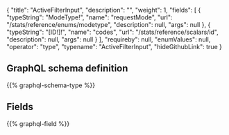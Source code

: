 {
  "title": "ActiveFilterInput",
  "description": "",
  "weight": 1,
  "fields": [
    {
      "typeString": "ModeType!",
      "name": "requestMode",
      "url": "/stats/reference/enums/modetype",
      "description": null,
      "args": null
    },
    {
      "typeString": "[ID!]!",
      "name": "codes",
      "url": "/stats/reference/scalars/id",
      "description": null,
      "args": null
    }
  ],
  "requireby": null,
  "enumValues": null,
  "operator": "type",
  "typename": "ActiveFilterInput",
  "hideGithubLink": true
}
## GraphQL schema definition

{{% graphql-schema-type %}}

## Fields

{{% graphql-field %}}
